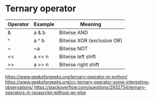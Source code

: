 # Ternary operator

| Operator | Example | Meaning    |
| ------ | ------ |    ------          |
| &      | a & b  |   Bitwise AND |
| ^ |  a ^ b|Bitwise XOR (exclusive OR)|
| ~ | ~a|Bitwise NOT|
| << |  a << n|Bitwise left shift|
| >> | a >> n |	Bitwise right shift|

https://www.geeksforgeeks.org/ternary-operator-in-python/
https://www.geeksforgeeks.org/cc-ternary-operator-some-interesting-observations/
https://stackoverflow.com/questions/2932754/ternary-operators-in-javascript-without-an-else
